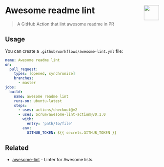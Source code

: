 # <img valign="text-bottom" height="49" src="https://raw.githubusercontent.com/sdras/awesome-actions/master/awesome-actions.png" align="right"> Awesome readme lint
> A GitHub Action that lint awesome readme in PR 


## Usage

You can create a `.github/workflows/awesome-lint.yml` file:

```yaml
name: Awesome readme lint
on:
  pull_request:
    types: [opened, synchronize]
    branches:
      - master
jobs:
  build:
    name: awesome readme lint
    runs-on: ubuntu-latest
    steps:
      - uses: actions/checkout@v2
      - uses: Scrum/awesome-lint-action@v0.1.0
        with:
          entry: 'path/to/file'
        env:
          GITHUB_TOKEN: ${{ secrets.GITHUB_TOKEN }}
```
## Related
- [awesome-lint](https://github.com/sindresorhus/awesome-lint) - Linter for Awesome lists.